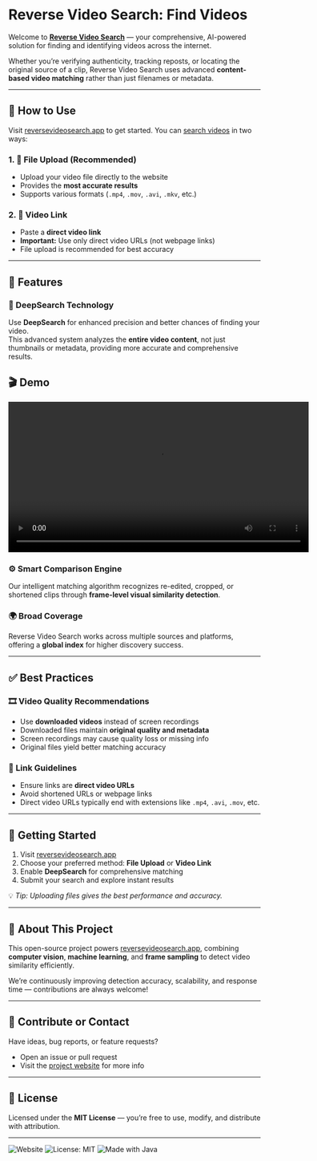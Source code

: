 # Reverse Video Search: Find Videos 

Welcome to [**Reverse Video Search**](https://reversevideosearch.app/) — your comprehensive, AI-powered solution for finding and identifying videos across the internet.

Whether you’re verifying authenticity, tracking reposts, or locating the original source of a clip, Reverse Video Search uses advanced **content-based video matching** rather than just filenames or metadata.

---

## 🚀 How to Use

Visit [reversevideosearch.app](https://reversevideosearch.app/) to get started. You can [search videos](https://reversevideosearch.app/search-videos) in two ways:

### 1. 📂 File Upload (Recommended)
- Upload your video file directly to the website  
- Provides the **most accurate results**  
- Supports various formats (`.mp4`, `.mov`, `.avi`, `.mkv`, etc.)

### 2. 🔗 Video Link
- Paste a **direct video link**  
- **Important:** Use only direct video URLs (not webpage links)  
- File upload is recommended for best accuracy

---

## 🧠 Features

### 🔎 DeepSearch Technology
Use **DeepSearch** for enhanced precision and better chances of finding your video.  
This advanced system analyzes the **entire video content**, not just thumbnails or metadata, providing more accurate and comprehensive results.

## 🎬 Demo

<video src="reverse-video-search-short.mp4" controls width="600">
  Your browser does not support the video tag.
</video>

### ⚙️ Smart Comparison Engine
Our intelligent matching algorithm recognizes re-edited, cropped, or shortened clips through **frame-level visual similarity detection**.

### 🌍 Broad Coverage
Reverse Video Search works across multiple sources and platforms, offering a **global index** for higher discovery success.

---

## ✅ Best Practices

### 🎞️ Video Quality Recommendations
- Use **downloaded videos** instead of screen recordings  
- Downloaded files maintain **original quality and metadata**  
- Screen recordings may cause quality loss or missing info  
- Original files yield better matching accuracy

### 🔗 Link Guidelines
- Ensure links are **direct video URLs**  
- Avoid shortened URLs or webpage links  
- Direct video URLs typically end with extensions like `.mp4`, `.avi`, `.mov`, etc.

---

## 🧩 Getting Started

1. Visit [reversevideosearch.app](https://reversevideosearch.app/)  
2. Choose your preferred method: **File Upload** or **Video Link**  
3. Enable **DeepSearch** for comprehensive matching  
4. Submit your search and explore instant results  

💡 *Tip: Uploading files gives the best performance and accuracy.*

---

## 📖 About This Project

This open-source project powers [reversevideosearch.app](https://reversevideosearch.app/), combining **computer vision**, **machine learning**, and **frame sampling** to detect video similarity efficiently.  

We’re continuously improving detection accuracy, scalability, and response time — contributions are always welcome!

---

## 💬 Contribute or Contact

Have ideas, bug reports, or feature requests?  
- Open an issue or pull request  
- Visit the [project website](https://reversevideosearch.app/) for more info  

---

## 🪪 License

Licensed under the **MIT License** — you’re free to use, modify, and distribute with attribution.

---

![Website](https://img.shields.io/website?url=https://reversevideosearch.app)
![License: MIT](https://img.shields.io/badge/License-MIT-yellow.svg)
![Made with Java](https://img.shields.io/badge/Made%20with-Java-orange)
